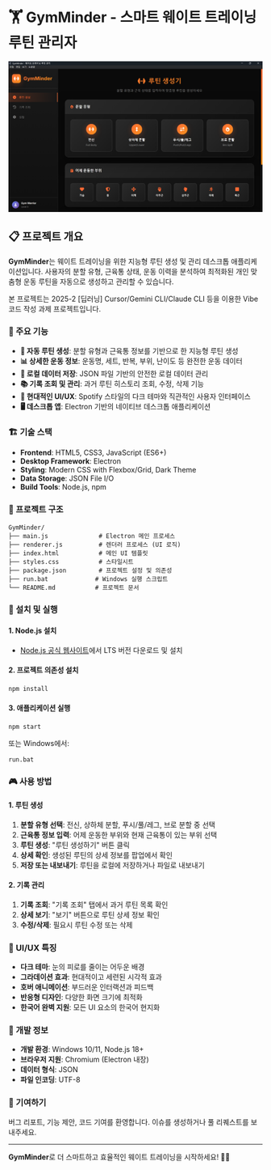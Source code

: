 # 🏋️ GymMinder - 스마트 웨이트 트레이닝 루틴 관리자

![Screenshot](https://github.com/dyyeon/gymMinder-desktop-app/blob/85ba96c2974caee1fc651ac3ff08524a11785885/screenshots/1_%EB%A3%A8%ED%8B%B4%EC%83%9D%EC%84%B1%ED%99%94%EB%A9%B4.png)

## 📋 프로젝트 개요

**GymMinder**는 웨이트 트레이닝을 위한 지능형 루틴 생성 및 관리 데스크톱 애플리케이션입니다.
사용자의 분할 유형, 근육통 상태, 운동 이력을 분석하여 최적화된 개인 맞춤형 운동 루틴을 자동으로 생성하고 관리할 수 있습니다.

본 프로젝트는 2025-2 [딥러닝] Cursor/Gemini CLI/Claude CLI 등을 이용한 Vibe 코드 작성 과제 프로젝트입니다.

### 🎯 주요 기능

- **🤖 자동 루틴 생성**: 분할 유형과 근육통 정보를 기반으로 한 지능형 루틴 생성
- **📊 상세한 운동 정보**: 운동명, 세트, 반복, 부위, 난이도 등 완전한 운동 데이터
- **💾 로컬 데이터 저장**: JSON 파일 기반의 안전한 로컬 데이터 관리
- **📚 기록 조회 및 관리**: 과거 루틴 히스토리 조회, 수정, 삭제 기능
- **🎨 현대적인 UI/UX**: Spotify 스타일의 다크 테마와 직관적인 사용자 인터페이스
- **🖥️ 데스크톱 앱**: Electron 기반의 네이티브 데스크톱 애플리케이션

### 🏗️ 기술 스택

- **Frontend**: HTML5, CSS3, JavaScript (ES6+)
- **Desktop Framework**: Electron
- **Styling**: Modern CSS with Flexbox/Grid, Dark Theme
- **Data Storage**: JSON File I/O
- **Build Tools**: Node.js, npm

### 📁 프로젝트 구조

```
GymMinder/
├── main.js              # Electron 메인 프로세스
├── renderer.js          # 렌더러 프로세스 (UI 로직)
├── index.html           # 메인 UI 템플릿
├── styles.css           # 스타일시트
├── package.json         # 프로젝트 설정 및 의존성
├── run.bat             # Windows 실행 스크립트
└── README.md           # 프로젝트 문서
```

### 🚀 설치 및 실행

#### 1. Node.js 설치

- [Node.js 공식 웹사이트](https://nodejs.org/)에서 LTS 버전 다운로드 및 설치

#### 2. 프로젝트 의존성 설치

```bash
npm install
```

#### 3. 애플리케이션 실행

```bash
npm start
```

또는 Windows에서:

```bash
run.bat
```

### 🎮 사용 방법

#### 1. 루틴 생성

1. **분할 유형 선택**: 전신, 상하체 분할, 푸시/풀/레그, 브로 분할 중 선택
2. **근육통 정보 입력**: 어제 운동한 부위와 현재 근육통이 있는 부위 선택
3. **루틴 생성**: "루틴 생성하기" 버튼 클릭
4. **상세 확인**: 생성된 루틴의 상세 정보를 팝업에서 확인
5. **저장 또는 내보내기**: 루틴을 로컬에 저장하거나 파일로 내보내기

#### 2. 기록 관리

1. **기록 조회**: "기록 조회" 탭에서 과거 루틴 목록 확인
2. **상세 보기**: "보기" 버튼으로 루틴 상세 정보 확인
3. **수정/삭제**: 필요시 루틴 수정 또는 삭제

### 🎨 UI/UX 특징

- **다크 테마**: 눈의 피로를 줄이는 어두운 배경
- **그라데이션 효과**: 현대적이고 세련된 시각적 효과
- **호버 애니메이션**: 부드러운 인터랙션과 피드백
- **반응형 디자인**: 다양한 화면 크기에 최적화
- **한국어 완벽 지원**: 모든 UI 요소의 한국어 현지화

### 🔧 개발 정보

- **개발 환경**: Windows 10/11, Node.js 18+
- **브라우저 지원**: Chromium (Electron 내장)
- **데이터 형식**: JSON
- **파일 인코딩**: UTF-8

### 🤝 기여하기

버그 리포트, 기능 제안, 코드 기여를 환영합니다. 이슈를 생성하거나 풀 리퀘스트를 보내주세요.

---

**GymMinder**로 더 스마트하고 효율적인 웨이트 트레이닝을 시작하세요! 💪🔥
